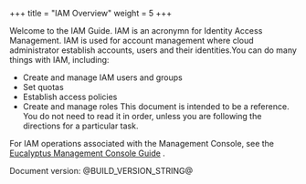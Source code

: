 +++
title = "IAM Overview"
weight = 5
+++

Welcome to the IAM Guide. IAM is an acronymn for Identity Access Management. IAM is used for account management where cloud administrator establish accounts, users and their identities.You can do many things with IAM, including: 



* Create and manage IAM users and groups 
* Set quotas 
* Establish access policies 
* Create and manage roles 
This document is intended to be a reference. You do not need to read it in order, unless you are following the directions for a particular task. 

For IAM operations associated with the Management Console, see the [Eucalyptus Management Console Guide](../console-guide/index.dita) . 

Document version: @BUILD_VERSION_STRING@ 

